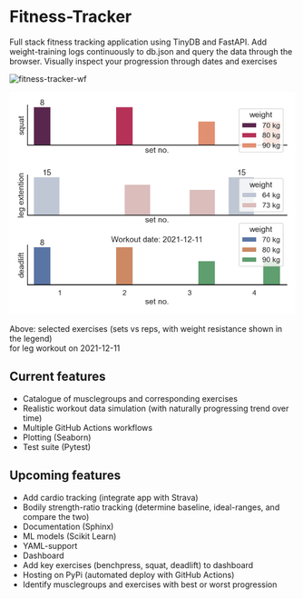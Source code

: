 # Fitness-Tracker

Full stack fitness tracking application using TinyDB and FastAPI.
Add weight-training logs continuously to db.json and query the data through the browser.
Visually inspect your progression through dates and exercises

![fitness-tracker-wf](https://github.com/TheNewThinkTank/Fitness-Tracker/actions/workflows/fitness-tracker-wf.yml/badge.svg)

![alt](img/workout_2021-12-11.png)

Above: selected exercises (sets vs reps, with weight resistance shown in the legend)<br>for leg workout on 2021-12-11

## Current features

- Catalogue of musclegroups and corresponding exercises
- Realistic workout data simulation (with naturally progressing trend over time)
- Multiple GitHub Actions workflows
- Plotting (Seaborn)
- Test suite (Pytest)

## Upcoming features

- Add cardio tracking (integrate app with Strava)
- Bodily strength-ratio tracking (determine baseline, ideal-ranges, and compare the two)
- Documentation (Sphinx)
- ML models (Scikit Learn)
- YAML-support
- Dashboard
- Add key exercises (benchpress, squat, deadlift) to dashboard
- Hosting on PyPi (automated deploy with GitHub Actions)
- Identify musclegroups and exercises with best or worst progression
